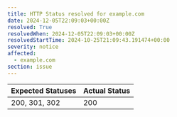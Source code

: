 ```yaml
---
title: HTTP Status resolved for example.com
date: 2024-12-05T22:09:03+00:00Z
resolved: True
resolvedWhen: 2024-12-05T22:09:03+00:00Z
resolvedStartTime: 2024-10-25T21:09:43.191474+00:00
severity: notice
affected:
  - example.com
section: issue
---
```


| Expected Statuses | Actual Status  |
|-------------------|----------------|
| 200, 301, 302 | 200 |
